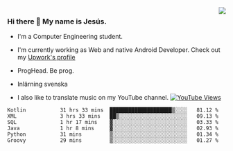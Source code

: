 <img align='right' src="https://github-readme-stats.vercel.app/api/top-langs/?username=JesusJimenezG&layout=compact&theme=dracula">

### Hi there 👋 My name is Jesús.
- I'm a Computer Engineering student.
- I'm currently working as Web and native Android Developer. Check out my [Upwork's profile](https://www.upwork.com/freelancers/~0136891f6e1d316648)

- ProgHead. Be prog.
- Inlärning svenska
- I also like to translate music on my YouTube channel. [![YouTube Views](https://img.shields.io/youtube/channel/views/UCWnlcC4_sV9Imcy9ysQpxHA?style=social)](https://www.youtube.com/channel/UCWnlcC4_sV9Imcy9ysQpxHA)

<!--START_SECTION:waka-->

```text
Kotlin           31 hrs 33 mins  ████████████████████▒░░░░   81.12 %
XML              3 hrs 33 mins   ██▒░░░░░░░░░░░░░░░░░░░░░░   09.13 %
SQL              1 hr 17 mins    ▓░░░░░░░░░░░░░░░░░░░░░░░░   03.33 %
Java             1 hr 8 mins     ▓░░░░░░░░░░░░░░░░░░░░░░░░   02.93 %
Python           31 mins         ▒░░░░░░░░░░░░░░░░░░░░░░░░   01.34 %
Groovy           29 mins         ▒░░░░░░░░░░░░░░░░░░░░░░░░   01.27 %
```

<!--END_SECTION:waka-->

<!--
**JesusJimenezG/JesusJimenezG** is a ✨ _special_ ✨ repository because its `README.md` (this file) appears on your GitHub profile.

Here are some ideas to get you started:

- 🔭 I’m currently working on ...
- 🌱 I’m currently learning ...
- 👯 I’m looking to collaborate on ...
- 🤔 I’m looking for help with ...
- 💬 Ask me about ...
- 📫 How to reach me: ...
- 😄 Pronouns: ...
- ⚡ Fun fact: ...
-->
